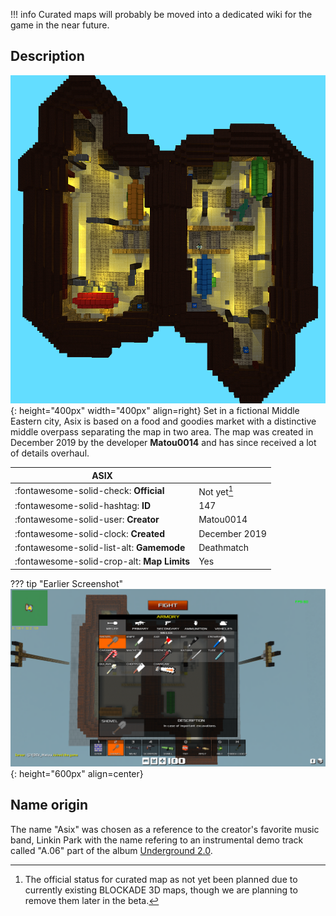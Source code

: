 !!! info
	Curated maps will probably be moved into a dedicated wiki for the game in the near future.

## Description
![](radar/asix.png){: height="400px" width="400px" align=right}
Set in a fictional Middle Eastern city, Asix is based on a food and goodies market with a distinctive middle overpass separating the map in two area. The map was created in December 2019 by the developer **Matou0014** and has since received a lot of details overhaul.

| **ASIX**      								|               |
|-----------------------------------------------|---------------|
| :fontawesome-solid-check: **Official**		| Not yet[^1]	|
| :fontawesome-solid-hashtag: **ID**			| 147 			|
| :fontawesome-solid-user: **Creator** 			| Matou0014 	|
| :fontawesome-solid-clock: **Created** 		| December 2019 |
| :fontawesome-solid-list-alt: **Gamemode**  	| Deathmatch 	|
| :fontawesome-solid-crop-alt: **Map Limits**	| Yes 			|

??? tip "Earlier Screenshot"
	![](radar/asix_old.png){: height="600px" align=center}

## Name origin
The name "Asix" was chosen as a reference to the creator's favorite music band, Linkin Park with the name refering to an instrumental demo track called "A.06" part of the album [Underground 2.0](http://linkinpedia.com/index.php?title=A.06).

[^1]: The official status for curated map as not yet been planned due to currently existing BLOCKADE 3D maps, though we are planning to remove them later in the beta.	